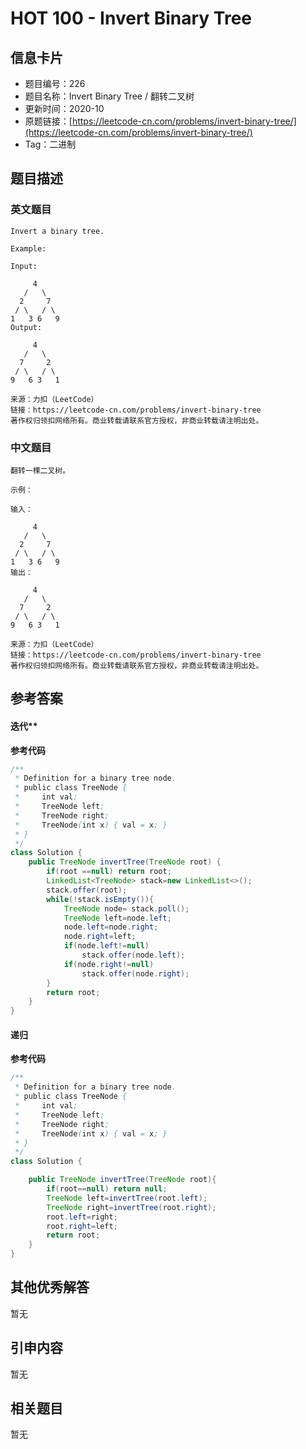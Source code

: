 # HOT 100 - Invert Binary Tree

## 信息卡片
- 题目编号：226
- 题目名称：Invert Binary Tree / 翻转二叉树
- 更新时间：2020-10
- 原题链接：[https://leetcode-cn.com/problems/invert-binary-tree/](https://leetcode-cn.com/problems/invert-binary-tree/)
- Tag：二进制



## 题目描述
### 英文题目
```
Invert a binary tree.

Example:

Input:

     4
   /   \
  2     7
 / \   / \
1   3 6   9
Output:

     4
   /   \
  7     2
 / \   / \
9   6 3   1

来源：力扣（LeetCode）
链接：https://leetcode-cn.com/problems/invert-binary-tree
著作权归领扣网络所有。商业转载请联系官方授权，非商业转载请注明出处。
```


### 中文题目
```
翻转一棵二叉树。

示例：

输入：

     4
   /   \
  2     7
 / \   / \
1   3 6   9
输出：

     4
   /   \
  7     2
 / \   / \
9   6 3   1

来源：力扣（LeetCode）
链接：https://leetcode-cn.com/problems/invert-binary-tree
著作权归领扣网络所有。商业转载请联系官方授权，非商业转载请注明出处。
```


## 参考答案
#### 迭代**
**参考代码**
```java
/**
 * Definition for a binary tree node.
 * public class TreeNode {
 *     int val;
 *     TreeNode left;
 *     TreeNode right;
 *     TreeNode(int x) { val = x; }
 * }
 */
class Solution {
    public TreeNode invertTree(TreeNode root) {
        if(root ==null) return root;
        LinkedList<TreeNode> stack=new LinkedList<>();
        stack.offer(root);
        while(!stack.isEmpty()){
            TreeNode node= stack.poll();
            TreeNode left=node.left;
            node.left=node.right;
            node.right=left;
            if(node.left!=null)
                stack.offer(node.left);
            if(node.right!=null)
                stack.offer(node.right);
        }
        return root;
    }
}
```


#### 递归
**参考代码**
```java
/**
 * Definition for a binary tree node.
 * public class TreeNode {
 *     int val;
 *     TreeNode left;
 *     TreeNode right;
 *     TreeNode(int x) { val = x; }
 * }
 */
class Solution {

    public TreeNode invertTree(TreeNode root){
        if(root==null) return null;
        TreeNode left=invertTree(root.left);
        TreeNode right=invertTree(root.right);
        root.left=right;
        root.right=left;
        return root;
    }
}
```


#### 
## 其他优秀解答
暂无<br />

## 引申内容
暂无<br />

## 相关题目
暂无

